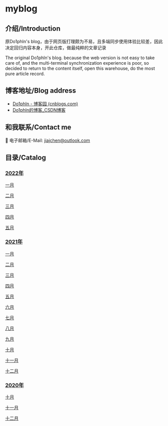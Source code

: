 # myblog

## 介绍/Introduction
原Do1phln's blog，由于网页版打理颇为不易，且多端同步使用体验比较差，因此决定回归内容本身，开此仓库，做最纯粹的文章记录

The original Do1phln's blog. because the web version is not easy to take care of, and the multi-terminal synchronization experience is poor, so decided to return to the content itself, open this warehouse, do the most pure article record.

## 博客地址/Blog address

- [Do1phln - 博客园 (cnblogs.com)](https://www.cnblogs.com/cjjcn)
- [Do1phln的博客_CSDN博客](https://blog.csdn.net/Do1phln)

## 和我联系/Contact me

:email: 电子邮箱/E-Mail: [jiajchen@outlook.com](mailto:jiajchencn@outlook.com)

## 目录/Catalog

### [2022年](https://gitee.com/cjjcn/myblog/tree/master/2022)

[一月](https://gitee.com/cjjcn/myblog/tree/master/2022/1)

[二月](https://gitee.com/cjjcn/myblog/tree/master/2022/2)

[三月](https://gitee.com/cjjcn/myblog/tree/master/2022/3)

[四月](https://gitee.com/cjjcn/myblog/tree/master/2022/4)

[五月](https://gitee.com/cjjcn/myblog/tree/master/2022/5)

### [2021年](https://gitee.com/cjjcn/myblog/tree/master/2021)

[一月](https://gitee.com/cjjcn/myblog/tree/master/2021/1)

[二月](https://gitee.com/cjjcn/myblog/tree/master/2021)

[三月](https://gitee.com/cjjcn/myblog/tree/master/2021/3)

[四月](https://gitee.com/cjjcn/myblog/tree/master/2021/4)

[五月](https://gitee.com/cjjcn/myblog/tree/master/2021/5)

[六月](https://gitee.com/cjjcn/myblog/tree/master/2021/6)

[七月](https://gitee.com/cjjcn/myblog/tree/master/2021/7)

[八月](https://gitee.com/cjjcn/myblog/tree/master/2021/8)

[九月](https://gitee.com/cjjcn/myblog/tree/master/2021/9)

[十月](https://gitee.com/cjjcn/myblog/tree/master/2021/10)

[十一月](https://gitee.com/cjjcn/myblog/tree/master/2021/11)

[十二月](https://gitee.com/cjjcn/myblog/tree/master/2021/12)

### [2020年](https://gitee.com/cjjcn/myblog/tree/master/2020)

[十月](https://gitee.com/cjjcn/myblog/tree/master/2020/10)

[十一月](https://gitee.com/cjjcn/myblog/tree/master/2020/11)

[十二月](https://gitee.com/cjjcn/myblog/tree/master/2020/12)

